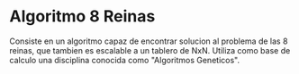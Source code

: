 # Algoritmo 8 Reinas
 Consiste en un algoritmo capaz de encontrar solucion al problema de las 8 reinas, que tambien es escalable a un tablero de NxN. Utiliza como base de calculo una disciplina conocida como "Algoritmos Geneticos".
